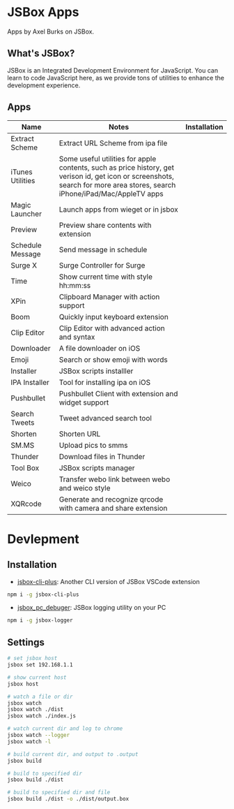 # JSBox Apps
Apps by Axel Burks on JSBox.

## What's JSBox?
JSBox is an Integrated Development Environment for JavaScript. You can learn to code JavaScript here, as we provide tons of utilities to enhance the development experience.

## Apps
| Name  |  Notes | Installation  |
|---|---|---|
| Extract Scheme | Extract URL Scheme from ipa file  |   |
| iTunes Utilities | Some useful utilities for apple contents, such as price history, get verison id, get icon or screenshots, search for more area stores, search iPhone/iPad/Mac/AppleTV apps  |   |
| Magic Launcher | Launch apps from wieget or in jsbox  |   |
| Preview | Preview share contents with extension  |   |
| Schedule Message | Send message in schedule  |   |
| Surge X | Surge Controller for Surge  |   |
| Time | Show current time with style hh:mm:ss  |   |
| XPin | Clipboard Manager with action support  |   |
| Boom | Quickly input keyboard extension  |   |
| Clip Editor | Clip Editor with advanced action and syntax  |   |
| Downloader | A file downloader on iOS  |   |
| Emoji | Search or show emoji with words  |   |
| Installer | JSBox scripts installler  |   |
| IPA Installer | Tool for installing ipa on iOS  |   |
| Pushbullet | Pushbullet Client with extension and widget support  |   |
| Search Tweets | Tweet advanced search tool  |   |
| Shorten | Shorten URL  |   |
| SM.MS | Upload pics to smms  |   |
| Thunder | Download files in Thunder  |   |
| Tool Box | JSBox scripts manager  |   |
| Weico | Transfer webo link between webo and weico style  |   |
| XQRcode | Generate and recognize qrcode with camera and share extension  |   |

# Devlepment
## Installation
- [jsbox-cli-plus](https://github.com/Fndroid/jsbox-cli-plus): Another CLI version of JSBox VSCode extension
```bash
npm i -g jsbox-cli-plus
```
- [jsbox_pc_debuger](https://github.com/Fndroid/jsbox_pc_debuger): JSBox logging utility on your PC
```bash
npm i -g jsbox-logger
```

## Settings
```sh
# set jsbox host
jsbox set 192.168.1.1

# show current host
jsbox host

# watch a file or dir
jsbox watch
jsbox watch ./dist
jsbox watch ./index.js

# watch current dir and log to chrome
jsbox watch --logger
jsbox watch -l

# build current dir, and output to .output
jsbox build

# build to specified dir
jsbox build ./dist

# build to specified dir and file
jsbox build ./dist -o ./dist/output.box
```